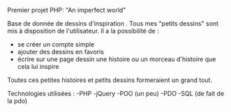 Premier projet PHP: "An imperfect world"


Base de donnée de dessins d'inspiration .
Tous mes "petits dessins" sont mis à disposition de l'utilisateur.
Il a la possibilité de :
- se créer un compte simple
- ajouter des dessins en favoris 
- écrire sur une page dessin une histoire ou un morceau d'histoire que cela lui inspire

Toutes ces petites histoires et petits dessins formeraient un grand tout.

Technologies utilisées : 
-PHP
-jQuery
-POO (un peu)
-PDO
-SQL (de fait de la pdo)


